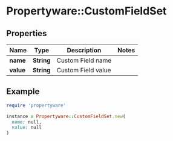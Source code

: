 # Propertyware::CustomFieldSet

## Properties

| Name | Type | Description | Notes |
| ---- | ---- | ----------- | ----- |
| **name** | **String** | Custom Field name |  |
| **value** | **String** | Custom Field value |  |

## Example

```ruby
require 'propertyware'

instance = Propertyware::CustomFieldSet.new(
  name: null,
  value: null
)
```

